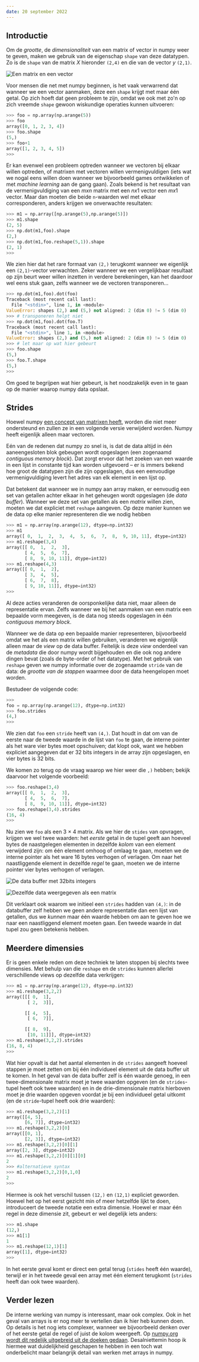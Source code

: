 ```yaml
---
date: 20 september 2022
---
```


## Introductie

Om de *grootte*, de *dimensionaliteit* van een matrix of vector in numpy weer te geven, maken we gebruik van de eigenschap `shape` van deze datatypen. Zo is de `shape` van de matrix $X$ hieronder `(2,4)` en die van de vector $y$ `(2,1)`. 

![Een matrix en een vector](../imgs/matrix-vector.png)

Voor mensen die net met numpy beginnen, is het vaak verwarrend dat wanneer we een vector aanmaken, deze een `shape` krijgt met maar één getal. Op zich hoeft dat geen probleem te zijn, omdat we ook met zo'n op zich vreemde `shape` gewoon wiskundige operaties kunnen uitvoeren:

```python
>>> foo = np.array(np.arange(5))
>>> foo
array([0, 1, 2, 3, 4])
>>> foo.shape
(5,)
>>> foo+1
array([1, 2, 3, 4, 5])
>>> 
```

Er kan evenwel een probleem optreden wanneer we vectoren bij elkaar willen optreden, of matrixen met vectoren willen vermenigvuldigen (iets wat we nogal eens willen doen wanneer we bijvoorbeeld games ontwikkelen of met *machine learning* aan de gang gaan). Zoals bekend is het resultaat van de vermenigvuldiging van een $m x n$ matrix met een $n x 1$ vector een $m x 1$ vector. Maar dan moeten die beide `n`-waarden wel met elkaar corresponderen, anders krijgen we onverwachte resultaten:

```python
>>> m1 = np.array([np.arange(5),np.arange(5)])
>>> m1.shape
(2, 5)
>>> np.dot(m1,foo).shape
(2,)
>>> np.dot(m1,foo.reshape(5,1)).shape
(2, 1)
>>> 
```

We zien hier dat het rare formaat van `(2,)` terugkomt wanneer we eigenlijk een `(2,1)`-vector verwachten. Zeker wanneer we een vergelijkbaar resultaat op zijn beurt weer willen inzetten in verdere berekeningen, kan het daardoor wel eens stuk gaan, zelfs wanneer we de vectoren transponeren...

```python
>>> np.dot(m1,foo).dot(foo)
Traceback (most recent call last):
  File "<stdin>", line 1, in <module>
ValueError: shapes (2,) and (5,) not aligned: 2 (dim 0) != 5 (dim 0)
>>> # transponeren helpt niet
>>> np.dot(m1,foo).dot(foo.T)
Traceback (most recent call last):
  File "<stdin>", line 1, in <module>
ValueError: shapes (2,) and (5,) not aligned: 2 (dim 0) != 5 (dim 0)
>>> # let maar op wat hier gebeurt
>>> foo.shape
(5,)
>>> foo.T.shape
(5,)
>>> 
```

Om goed te begrijpen wat hier gebeurt, is het noodzakelijk even in te gaan op de manier waarop numpy data opslaat.

## Strides

Hoewel numpy [een concept van matrixen heeft](https://numpy.org/doc/stable/reference/generated/numpy.matrix.html), worden die niet meer ondersteund en zullen ze in een volgende versie verwijderd worden. Numpy heeft eigenlijk alleen maar vectoren. 

Eén van de redenen dat numpy zo snel is, is dat de data altijd in één aaneengesloten blok gebeugen wordt opgeslagen (een zogenaamd *contiguous memory block*). Dat zorgt ervoor dat het zoeken van een waarde in een lijst in constante tijd kan worden uitgevoerd – er is immers bekend hoe groot de datatypen zijn die zijn opgeslagen, dus een eenvoudige vermenigvuldiging levert het adres van elk element in een lijst op.

Dat betekent dat wanneer we in numpy aan array maken, er eenvoudig een set van getallen achter elkaar in het geheugen wordt opgeslagen (de *data buffer*). Wanneer we deze set van getallen als een *matrix* willen zien, moeten we dat expliciet met `reshape` aangeven. Op deze manier kunnen we de data op elke manier representeren die we nodig hebben

```python
>>> m1 = np.array(np.arange(12), dtype=np.int32)
>>> m1
array([ 0,  1,  2,  3,  4,  5,  6,  7,  8,  9, 10, 11], dtype=int32)
>>> m1.reshape(3,4) 
array([[ 0,  1,  2,  3],
       [ 4,  5,  6,  7],
       [ 8,  9, 10, 11]], dtype=int32)
>>> m1.reshape(4,3)
array([[ 0,  1,  2],
       [ 3,  4,  5],
       [ 6,  7,  8],
       [ 9, 10, 11]], dtype=int32)
>>> 
```

Al deze acties veranderen de oorsponkelijke data niet, maar alleen de representatie ervan. Zelfs wanneer we bij het aanmaken van een matrix een bepaalde vorm meegeven, is de data nog steeds opgeslagen in één *contiguous memory block*. 

Wanneer we de data op een bepaalde manier representeren, bijvoorbeeld omdat we het als een matrix willen gebruiken, veranderen we eigenlijk alleen maar de *view* op de data buffer. Feitelijk is deze *view* onderdeel van de *metadata* die door numpy wordt bijgehouden en die ook nog andere dingen bevat (zoals de byte-order of het datatype). Met het gebruik van `reshape` geven we numpy informatie over de zogenaamde `stride` van de data: de *grootte van de stappen* waarmee door de data heengelopen moet worden. 

Bestudeer de volgende code:

```python
>>> 
foo = np.array(np.arange(12), dtype=np.int32)
>>> foo.strides
(4,)
>>> 
```

We zien dat `foo` een `stride` heeft van `(4,)`. Dat houdt in dat om van de eerste naar de tweede waarde in de lijst van `foo` te gaan, de interne pointer als het ware vier bytes moet opschuiven; dat klopt ook, want we hebben expliciet aangegeven dat er 32 bits integers in de array zijn opgeslagen, en vier bytes is 32 bits. 

We komen zo terug op de vraag waarop we hier weer die `,)` hebben; bekijk daarvoor het volgende voorbeeld:

```python
>>> foo.reshape(3,4)
array([[ 0,  1,  2,  3],
       [ 4,  5,  6,  7],
       [ 8,  9, 10, 11]], dtype=int32)
>>> foo.reshape(3,4).strides
(16, 4)
>>> 
```

Nu zien we `foo` als een 3 &times; 4 matrix. Als we hier de `stides` van opvragen, krijgen we wel twee waarden: het *eerste* getal in de tupel geeft aan hoeveel bytes de naastgelegen elementen in dezelfde *kolom* van een element verwijderd zijn: om één element omhoog of omlaag te gaan, moeten we de interne pointer als het ware 16 bytes verhogen of verlagen. Om naar het naastliggende element in dezelfde *regel* te gaan, moeten we de interne pointer vier bytes verhogen of verlagen.

![De data buffer met 32bits integers](../imgs/data-buffer.png)

![Dezelfde data weergegeven als een matrix](../imgs/matrix-strides.png)


Dit verklaart ook waarom we initieel een `strides` hadden van `(4,)`: in de databuffer zelf hebben we geen andere representatie dan een lijst van getallen, dus we *kunnen* maar één waarde hebben om aan te geven hoe we naar een naastliggend element moeten gaan. Een tweede waarde in dat tupel zou geen betekenis hebben.



## Meerdere dimensies

Er is geen enkele reden om deze techniek te laten stoppen bij slechts twee dimensies. Met behulp van die `reshape` en de `strides` kunnen allerlei verschillende views op dezelfde data verkrijgen:

```python
>>> m1 = np.array(np.arange(12), dtype=np.int32)
>>> m1.reshape(3,2,2)
array([[[ 0,  1],
        [ 2,  3]],

       [[ 4,  5],
        [ 6,  7]],

       [[ 8,  9],
        [10, 11]]], dtype=int32)
>>> m1.reshape(3,2,2).strides
(16, 8, 4)
>>> 
```

Wat hier opvalt is dat het aantal elementen in de `strides` aangeeft hoeveel stappen je moet zetten om bij één individueel element uit de data buffer uit te komen. In het geval van de data buffer zelf is één waarde genoeg, in een twee-dimensionale matrix moet je twee waarden opgeven (en de `strides`-tupel heeft ook twee waarden) en in de drie-dimensionale matrix hierboven moet je drie waarden opgeven voordat je bij een individueel getal uitkomt (en de `stride`-tupel heeft ook drie waarden):

```python
>>> m1.reshape(3,2,2)[1]
array([[4, 5],
       [6, 7]], dtype=int32)
>>> m1.reshape(3,2,2)[0]
array([[0, 1],
       [2, 3]], dtype=int32)
>>> m1.reshape(3,2,2)[0][1]
array([2, 3], dtype=int32)
>>> m1.reshape(3,2,2)[0][1][0]
2
>>> #alternatieve syntax
>>> m1.reshape(3,2,2)[0,1,0] 
2
>>> 
```

Hiermee is ook het verschil tussen `(12,)` en `(12,1)` expliciet geworden. Hoewel het op het eerst gezicht min of meer hetzelfde lijkt te doen, introduceert de tweede notatie een extra dimensie. Hoewel er maar één regel in deze dimensie zit, gebeurt er wel degelijk iets anders:

```python
>>> m1.shape
(12,)
>>> m1[1]
1
>>> m1.reshape(12,1)[1]
array([1], dtype=int32)
>>> 
```

In het eerste geval komt er direct een getal terug (`stides` heeft één waarde), terwijl er in het tweede geval een array met één element terugkomt (`strides` heeft dan ook twee waarden).

## Verder lezen

De interne werking van numpy is interessant, maar ook complex. Ook in het geval van arrays is er nog meer te vertellen dan ik hier heb kunnen doen. Op details is het nog iets complexer, wanneer we bijvoorbeeld denken over of het eerste getal de regel of juist de kolom weergeeft. Op [numpy.org wordt dit redelijk uitgebreid uit de doeken gedaan](https://numpy.org/devdocs/dev/internals.html). Desalniettemin hoop ik hiermee wat duidelijkheid geschapen te hebben in een toch wat onderbelicht maar belangrijk detail van werken met arrays in numpy.





